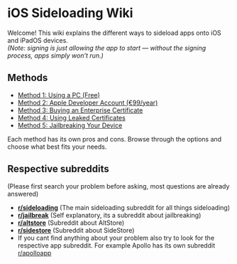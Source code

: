 # iOS Sideloading Wiki

Welcome! This wiki explains the different ways to sideload apps onto iOS and iPadOS devices.  
*(Note: signing is just allowing the app to start — without the signing process, apps simply won’t run.)*

## Methods
- [Method 1: Using a PC (Free)](method-1-pc-free.md)
- [Method 2: Apple Developer Account (€99/year)](method-2-dev-account.md)
- [Method 3: Buying an Enterprise Certificate](method-3-enterprise.md)
- [Method 4: Using Leaked Certificates](method-4-leaked.md)
- [Method 5: Jailbreaking Your Device](method-5-jailbreak.md)

Each method has its own pros and cons. Browse through the options and choose what best fits your needs.

## Respective subreddits
(Please first search your problem before asking, most questions are already answered)

- **[r/sideloading](https://www.reddit.com/r/sideloading)** (The main sideloading subreddit for all things sideloading)
- **[r/jailbreak](https://www.reddit.com/r/jailbreak)** (Self explanatory, its a subreddit about jailbreaking)
- **[r/altstore](https://www.reddit.com/r/AltStore)** (Subreddit about AltStore)
- **[r/sidestore](https://www.reddit.com/r/SideStore)** (Subreddit about SideStore)
- If you cant find anything about your problem also try to look for the respective app subreddit. For example Apollo has its own subreddit [r/apolloapp](https://www.reddit.com/r/apolloapp)
